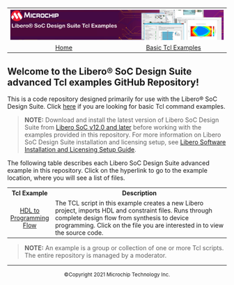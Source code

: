 <table style="width:100%">
  <tr>

<th width="100%" colspan="6"><img src="images/title.png">
</th>

  </tr>
<tr>
    <td width="17%" align="center" colspan="2"><a href="../main/README.md">Home</a></td>
    <td width="16%" align="center" colspan="2"><a href="../basic_tcl_examples/README.md">Basic Tcl Examples</a></td>
</tr>
</table>

## Welcome to the Libero&reg; SoC Design Suite advanced Tcl examples GitHub Repository! 

This is a code repository designed primarily for use with the Libero&reg; SoC Design Suite. Click [here](../../tree/basic_tcl_examples/README.md) if you are looking for basic Tcl command examples.

>**NOTE:** Download and install the latest version of Libero SoC Design Suite from [Libero SoC v12.0 and later](https://www.microsemi.com/product-directory/design-resources/1750-libero-soc#downloads) before working with the examples provided in this repository. For more information on Libero SoC Design Suite installation and licensing setup, see [Libero Software Installation and Licensing Setup Guide](https://www.microsemi.com/document-portal/doc_download/131602-libero-and-software-installation-and-licensing-setup-guide).

The following table describes each Libero SoC Design Suite advanced example in this repository. Click on the hyperlink to go to the example location, where you will see a list of files.

<table style="width:100%">
<tr>
<th width="20%">Tcl Example</th>
<th width="100%">Description</th>
</tr>
<tr>
<td align="center"><a href="../advanced_tcl_examples/HDL_to_programming_flow">HDL to Programming Flow</a></td>
<td >The TCL script in this example creates a new Libero project, imports HDL and constraint files. Runs through complete design flow from synthesis to device programming. Click on the file you are interested in to view the source code.</td>
</tr>
</table>

>**NOTE:** An example is a group or collection of one or more Tcl scripts. The entire repository is managed by a moderator.


<hr/>
<p align="center"><sup>&copy;Copyright 2021 Microchip Technology Inc.</sup></p>
